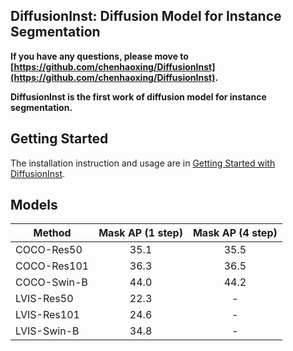 ## DiffusionInst: Diffusion Model for Instance Segmentation

**If you have any questions, please move to [https://github.com/chenhaoxing/DiffusionInst](https://github.com/chenhaoxing/DiffusionInst).**

**DiffusionInst is the first work of diffusion model for instance segmentation.**

## Getting Started
The installation instruction and usage are in [Getting Started with DiffusionInst](GETTING_STARTED.md).

## Models
Method | Mask AP (1 step) | Mask AP (4 step) 
--- |:---:|:---:
COCO-Res50 | 35.1| 35.5 
COCO-Res101 | 36.3| 36.5 
COCO-Swin-B| 44.0| 44.2
LVIS-Res50 | 22.3| - 
LVIS-Res101| 24.6| - 
LVIS-Swin-B| 34.8| - 

